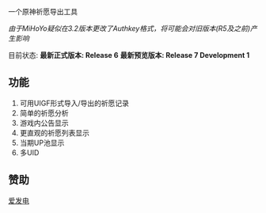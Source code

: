 一个原神祈愿导出工具

*由于MiHoYo疑似在3.2版本更改了Authkey格式，将可能会对旧版本(R5及之前)产生影响*

目前状态: **最新正式版本: Release 6** **最新预览版本: Release 7 Development 1** 

## 功能

1. 可用UIGF形式导入/导出的祈愿记录
2. 简单的祈愿分析
3. 游戏内公告显示
4. 更直观的祈愿列表显示
5. 当期UP池显示
6. 多UID

## 赞助

[爱发电](https://afdian.net/a/gpe_donate)
